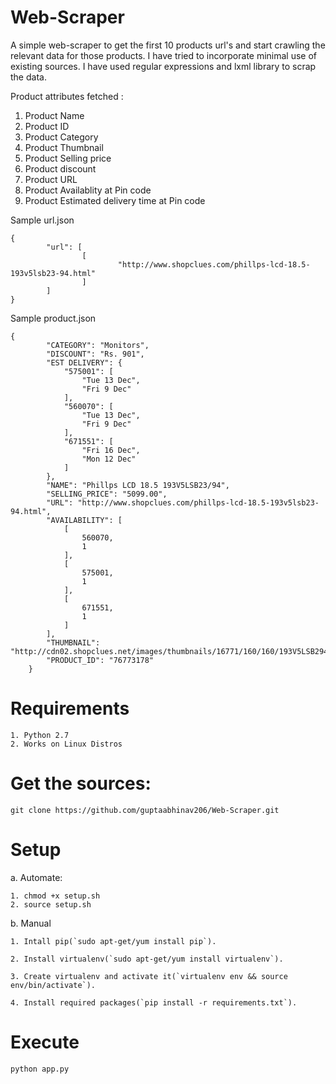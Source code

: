 # Web-Scraper

A simple web-scraper to get the first 10 products url's and start crawling the relevant data for those products. 
I have tried to incorporate minimal use of existing sources. I have used regular expressions and lxml library to scrap the data. 

Product attributes fetched :

1. Product Name
2. Product ID
3. Product Category
4. Product Thumbnail
5. Product Selling price
6. Product discount
7. Product URL
8. Product Availablity at Pin code
9. Product Estimated delivery time at Pin code


Sample url.json


    {
            "url": [
                    [
                            "http://www.shopclues.com/phillps-lcd-18.5-193v5lsb23-94.html"
                    ]
            ]
    }
    
    

Sample product.json


    {
            "CATEGORY": "Monitors", 
            "DISCOUNT": "Rs. 901", 
            "EST DELIVERY": {
                "575001": [
                    "Tue 13 Dec", 
                    "Fri 9 Dec"
                ], 
                "560070": [
                    "Tue 13 Dec", 
                    "Fri 9 Dec"
                ], 
                "671551": [
                    "Fri 16 Dec", 
                    "Mon 12 Dec"
                ]
            }, 
            "NAME": "Phillps LCD 18.5 193V5LSB23/94", 
            "SELLING_PRICE": "5099.00", 
            "URL": "http://www.shopclues.com/phillps-lcd-18.5-193v5lsb23-94.html", 
            "AVAILABILITY": [
                [
                    560070, 
                    1
                ], 
                [
                    575001, 
                    1
                ], 
                [
                    671551, 
                    1
                ]
            ], 
            "THUMBNAIL": "http://cdn02.shopclues.net/images/thumbnails/16771/160/160/193V5LSB294RTPglobal0011430486062.jpg", 
            "PRODUCT_ID": "76773178"
        }




# Requirements

    1. Python 2.7
    2. Works on Linux Distros

# Get the sources:

    git clone https://github.com/guptaabhinav206/Web-Scraper.git


# Setup

a. Automate:

    1. chmod +x setup.sh
    2. source setup.sh

b. Manual

    1. Intall pip(`sudo apt-get/yum install pip`).

    2. Install virtualenv(`sudo apt-get/yum install virtualenv`).

    3. Create virtualenv and activate it(`virtualenv env && source env/bin/activate`).

    4. Install required packages(`pip install -r requirements.txt`).


# Execute 

    python app.py 

